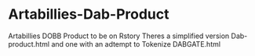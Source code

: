 # Artabillies-Dab-Product
Artabillies DOBB Product to be on Rstory
Theres a simplified version Dab-product.html and one with an adtempt to Tokenize DABGATE.html
